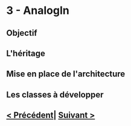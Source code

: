 # 3 - AnalogIn

## Objectif  

## L'héritage

## Mise en place de l'architecture
## Les classes à développer

## [< Précédent](https://github.com/yop0/ClubRobot_FormationElec/blob/master/2-DigitalIn)| [Suivant >](https://github.com/yop0/ClubRobot_FormationElec/blob/master/4-PWM)

